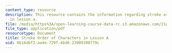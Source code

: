 ```yaml
---
content_type: resource
description: This resource contains the information regarding stroke order of characters
  in lesson a.
file: /media/https%3A/open-learning-course-data-rc.s3.amazonaws.com/21g-103-chinese-iii-regular-fall-2005/0b16dbf2aa4e729f4bd623909390779c_MIT21G_103F05_cha1_7_rvw.pdf
file_type: application/pdf
resourcetype: Document
title: Stroke Order of Characters in Lesson A
uid: 0b16dbf2-aa4e-729f-4bd6-23909390779c
---
```

